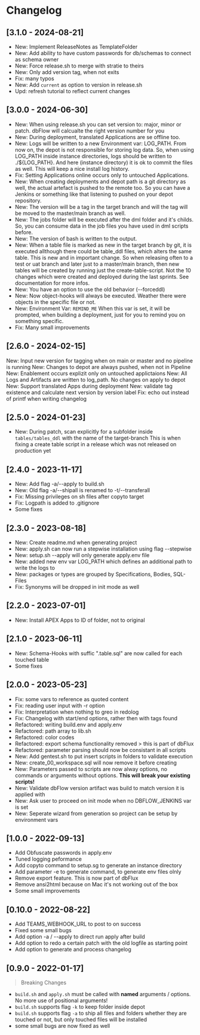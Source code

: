 # Changelog

## [3.1.0 - 2024-08-21]
- New: Implement ReleaseNotes as TemplateFolder
- New: Add ability to have custom passwords for db/schemas to connect as schema owner
- New: Force release.sh to merge with stratie to theirs
- New: Only add version tag, when not exits
- Fix: many typos
- New: Add `current` as option to version in release.sh
- Upd: refresh tutorial to reflect current changes

## [3.0.0 - 2024-06-30]
- New: When using release.sh you can set version to: major, minor or patch. dbFlow will calcualte the right version number for you
- New: During deployment, translated Applications are se offline too.
- New: Logs will be written to a new Environment var: LOG_PATH. From now on, the depot is not responsible for storing log data. So, when using LOG_PATH inside instance directories, logs should be written to ./${LOG_PATH}. And here (instance directory) it is ok to commit the files as well. This will keep a nice install log history.
- Fix: Setting Applications online occurs only to untouched Applications.
- New: When creating deployments and depot path is a git directory as well, the actual artefact is pushed to the remote too. So you can have a Jenkins or something like that listening to pushed on your depot repository.
- New: The version will be a tag in the target branch and will the tag will be moved to the master/main branch as well.
- New: The jobs folder will be executed after the dml folder and it's childs. So, you can consume data in the job files you have used in dml scripts before.
- New: The version of bash is written to the output.
- New: When a table file is marked as new in the target branch by git, it is executed allthough there could be table_ddl files, which alters the same table. This is new and in important change. So when releasing often to a test or uat branch and later just to a master/main branch, then new tables will be created by running just the create-table-script. Not the 10 changes which were created and deployed during the last sprints. See documentation for more infos.
- New: You have an option to use the old behavior (--forceddl)
- New: Now object-hooks will always be executed. Weather there were objects in the specific file or not.
- New: Environment Var: `REMIND_ME` When this var is set, it will be prompted, when building a deployment, just for you to remind you on something specific.
- Fix: Many small improvements


## [2.6.0 - 2024-02-15]
New: Input new  version for tagging when on main or master and no pipeline is running
New: Changes to depot are always pushed, when not in Pipeline
New: Enablement occurs explizit only on untouched applictaions
New: All Logs and Artifacts are written to log_path. No changes on apply to depot
New: Support translated Apps during deployment
New: validate tag existence and calculate next version by version label
Fix: echo out instead of printf when writing changelog

## [2.5.0 - 2024-01-23]
- New: During patch, scan explicitly for a subfolder
       inside `tables/tables_ddl` with the name of the target-branch
       This is when fixing a create table script in a release
       which was not released on production yet

## [2.4.0 - 2023-11-17]
- New: Add flag -a/--apply to build.sh
- New: Old flag -a/--shipall is renamed to -t/--transferall
- Fix: Missing privileges on sh files after copyto target
- Fix: Logpath is added to .gitignore
- Some fixes

## [2.3.0 - 2023-08-18]
- New: Create readme.md when generating project
- New: apply.sh can now run a stepwise installation using flag --stepwise
- New: setup.sh --apply will only generate apply.env file
- New: added new env var LOG_PATH which defines an additional path to write the logs to
- New: packages or types are grouped by Specifications, Bodies, SQL-Files
- Fix: Synonyms will be dropped in init mode as well

## [2.2.0 - 2023-07-01]
- New: Install APEX Apps to ID of folder, not to original

## [2.1.0 - 2023-06-11]
- New: Schema-Hooks with suffic ".table.sql" are now called for each touched table
- Some fixes

## [2.0.0 - 2023-05-23]
- Fix: some vars to reference as quoted content
- Fix: reading user input with -r option
- Fix: Interpretation when nothing to greo in redolog
- Fix: Changelog with start/end options, rather then with tags found
- Refactored: writing build.env and apply.env
- Refactored: path array to lib.sh
- Refactored: color codes
- Refactored: export schema functionality removed > this is part of dbFlux
- Refactored: parameter parsing should now be consistant in all scripts
- New: Add gentest.sh to put insert scripts in folders to validate execution
- New: create_00_workspace.sql will now remove it before creating
- New: Parameters passed to scripts are now alway options,
       no commands or arguments without options.
       **This will break your existing scripts!**
- New: Validate dbFlow version artifact was build to match version it is applied with
- New: Ask user to proceed on init mode when no DBFLOW_JENKINS var is set
- New: Seperate wizard from generation so project can be setup by environment vars

## [1.0.0 - 2022-09-13]
- Add Obfuscate passwords in apply.env
- Tuned logging peformance
- Add copyto command to setup.sg to generate an instance directory
- Add parameter -e to generate command, to generate env files olnly
- Remove export feature. This is now part of dbFlux
- Remove ansi2html because on Mac it's not working out of the box
- Some small improvements

## [0.10.0 - 2022-08-22]
- Add TEAMS_WEBHOOK_URL to post to on success
- Fixed some small bugs
- Add option -a / --apply to direct run apply after build
- Add option to redo a certain patch with the old logfile as starting point
- Add option to generate and process changelog


## [0.9.0 - 2022-01-17]
> Breaking Changes
- `build.sh` and `apply.sh` must be called with **named** arguments / options. No more use of positional arguments!
- `build.sh`  supports flag `-k` to keep folder inside depot
- `build.sh`  supports flag `-a` to ship all files and folders whether they are touched or not, but only touched files will be installed
- some small bugs are now fixed as well